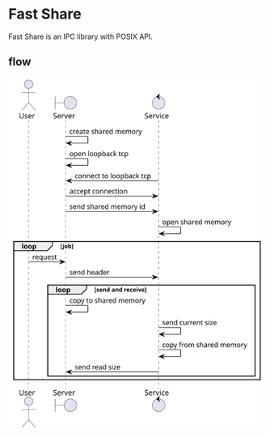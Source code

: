 # Fast Share

Fast Share is an IPC library with POSIX API.

## flow

![flow](out/blueprint/blueprint.svg)
